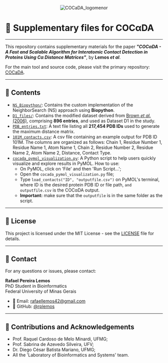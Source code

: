 <p align="center">
  <img src="https://github.com/user-attachments/assets/57f17d48-baf4-4bed-97ab-6b817e31dc26" alt="COCaDA_logomenor">
</p>

# 🧾 Supplementary files for COCαDA
---

This repository contains supplementary materials for the paper  **_"COCαDA - A Fast and Scalable Algorithm for Interatomic Contact Detection in Proteins Using Cα Distance Matrices"_**, by **Lemos *et al***.

For the main tool and source code, please visit the primary repository: [COCaDA](https://github.com/LBS-UFMG/COCaDA.git).

---

## 📁 Contents

- [`NS_Biopython/`](NS_Biopython/): Contains the custom implementation of the NeighborSearch (NS) approach using **Biopython**.
- [`D1_files/`](D1_files/): Contains the modified dataset derived from [Brown *et al.* (2006)](https://doi.org/10.1186/gb-2006-7-1-r8), comprising **896 entries**, and used as Dataset D1 in the study.
- [`PDB_entries.txt`](PDB_entries.txt): A text file listing all **217,454 PDB IDs** used to generate the maximum distance matrix.
- [`101M_contacts.csv`](101M_contacts.csv): A csv file containing an example output for PDB ID 101M. The columns are organized as follows: Chain 1, Residue Number 1, Residue Name 1, Atom Name 1, Chain 2, Residue Number 2, Residue Name 2, Atom Name 2, Distance, Contact Type.
- [`cocada_pymol_visualization.py`](cocada_pymol_visualization.py): A Python script to help users quickly visualize and explore results in PyMOL. How to use:
  - On PyMOL, click on 'File' and then 'Run Script...';
  - Open the `cocada_pymol_visualization.py` file;
  - Type `load_contacts("ID", "outputfile.csv")` on PyMOL's terminal, where ID is the desired protein PDB ID or file path, `and outputfile.csv` is the COCαDA output.
  - **Important:** make sure that the `outputfile` is in the same folder as the script.

---

## 📄 License
This project is licensed under the MIT License - see the [LICENSE](LICENSE) file for details.

---

## 👤 Contact
For any questions or issues, please contact:

**Rafael Pereira Lemos**  
PhD Student in Bioinformatics  
Federal University of Minas Gerais  

- 📧 Email: [rafaellemos42@gmail.com](mailto:rafaellemos42@gmail.com)  
- 🔗 GitHub: [@rplemos](https://github.com/rplemos)

---

## 🧠 Contributions and Acknowledgements
 - Prof. Raquel Cardoso de Melo Minardi, UFMG;
 - Prof. Sabrina de Azevedo Silveira, UFV;
 - Dr. Diego César Batista Mariano, UFMG;
 - All the 'Laboratory of Bioinformatics and Systems' team.
